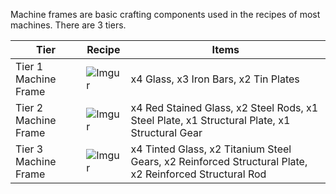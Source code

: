 Machine frames are basic crafting components used in the recipes of most machines. There are 3 tiers.

Tier | Recipe | Items
-----|--------|------
Tier 1 Machine Frame | ![Imgur](https://cdn.discordapp.com/attachments/739536694398812230/879173402236178452/tier_1_machine_frame.png) | x4 Glass, x3 Iron Bars, x2 Tin Plates
Tier 2 Machine Frame | ![Imgur](https://cdn.discordapp.com/attachments/739536694398812230/879173428958089216/tier_2_machine_frame.png) | x4 Red Stained Glass, x2 Steel Rods, x1 Steel Plate, x1 Structural Plate, x1 Structural Gear
Tier 3 Machine Frame | ![Imgur](https://cdn.discordapp.com/attachments/739536694398812230/879173470079053865/tier_3_machine_frame.png) | x4 Tinted Glass, x2 Titanium Steel Gears, x2 Reinforced Structural Plate, x2 Reinforced Structural Rod